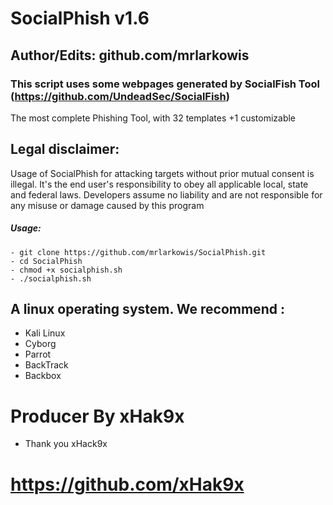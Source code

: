 # SocialPhish v1.6
## Author/Edits: github.com/mrlarkowis
### This script uses some webpages generated by SocialFish Tool (https://github.com/UndeadSec/SocialFish)

The most complete Phishing Tool, with 32 templates +1 customizable

## Legal disclaimer:
Usage of SocialPhish for attacking targets without prior mutual consent is illegal. It's the end user's responsibility to obey all applicable local, state and federal laws. Developers assume no liability and are not responsible for any misuse or damage caused by this program 



##### Usage:
```
- git clone https://github.com/mrlarkowis/SocialPhish.git
- cd SocialPhish
- chmod +x socialphish.sh
- ./socialphish.sh
```

## A linux operating system. We recommend :
- Kali Linux
- Cyborg
- Parrot
- BackTrack
- Backbox







# Producer By xHak9x 
- Thank you xHack9x
# https://github.com/xHak9x

